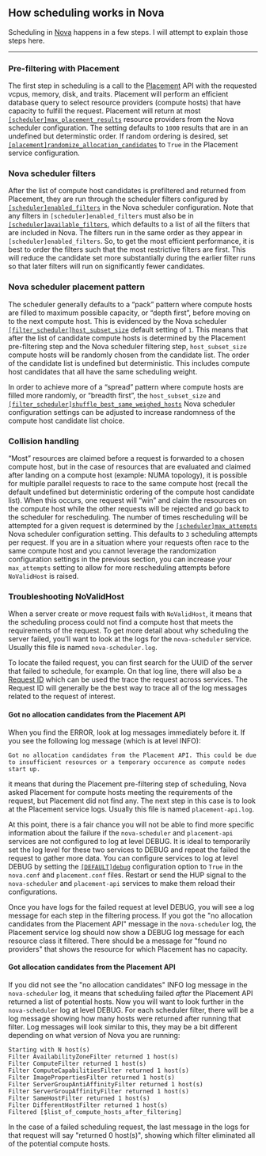 ## How scheduling works in Nova

Scheduling in [Nova](https://docs.openstack.org/nova) happens in a few steps. I will attempt to explain those steps here.

---

### Pre-filtering with Placement

The first step in scheduling is a call to the [Placement](https://docs.openstack.org/placement) API with the requested vcpus, memory, disk, and traits. Placement will perform an efficient database query to select resource providers (compute hosts) that have capacity to fulfill the request. Placement will return at most [`[scheduler]max_placement_results`](https://docs.openstack.org/nova/latest/configuration/config.html#scheduler.max_placement_results) resource providers from the Nova scheduler configuration. The setting defaults to `1000` results that are in an undefined but determinstic order. If random ordering is desired, set [`[placement]randomize_allocation_candidates`](https://docs.openstack.org/placement/latest/configuration/config.html#placement.randomize_allocation_candidates) to `True` in the Placement service configuration.

### Nova scheduler filters

After the list of compute host candidates is prefiltered and returned from Placement, they are run through the scheduler filters configured by [`[scheduler]enabled_filters`](https://docs.openstack.org/nova/latest/configuration/config.html#filter_scheduler.enabled_filters) in the Nova scheduler configuration. Note that any filters in `[scheduler]enabled_filters` must also be in [`[scheduler]available_filters`](https://docs.openstack.org/nova/latest/configuration/config.html#filter_scheduler.available_filters), which defaults to a list of all the filters that are included in Nova. The filters run in the same order as they appear in `[scheduler]enabled_filters`. So, to get the most efficient performance, it is best to order the filters such that the most restrictive filters are first. This will reduce the candidate set more substantially during the earlier filter runs so that later filters will run on significantly fewer candidates.

### Nova scheduler placement pattern

The scheduler generally defaults to a “pack” pattern where compute hosts are filled to maximum possible capacity, or “depth first”, before moving on to the next compute host. This is evidenced by the Nova scheduler [`[filter_scheduler]host_subset_size`](https://docs.openstack.org/nova/latest/configuration/config.html#filter_scheduler.host_subset_size) default setting of `1`. This means that after the list of candidate compute hosts is determined by the Placement pre-filtering step and the Nova scheduler filtering step, `host_subset_size` compute hosts will be randomly chosen from the candidate list. The order of the candidate list is undefined but deterministic. This includes compute host candidates that all have the same scheduling weight.

In order to achieve more of a “spread” pattern where compute hosts are filled more randomly, or “breadth first”, the `host_subset_size` and [`[filter_scheduler]shuffle_best_same_weighed_hosts`](https://docs.openstack.org/nova/latest/configuration/config.html#filter_scheduler.shuffle_best_same_weighed_hosts) Nova scheduler configuration settings can be adjusted to increase randomness of the compute host candidate list choice.

### Collision handling

“Most” resources are claimed before a request is forwarded to a chosen compute host, but in the case of resources that are evaluated and claimed after landing on a compute host (example: NUMA topology), it is possible for multiple parallel requests to race to the same compute host (recall the default undefined but deterministic ordering of the compute host candidate list). When this occurs, one request will “win” and claim the resources on the compute host while the other requests will be rejected and go back to the scheduler for rescheduling. The number of times rescheduling will be attempted for a given request is determined by the [`[scheduler]max_attempts`](https://docs.openstack.org/nova/latest/configuration/config.html#scheduler.max_attempts) Nova scheduler configuration setting. This defaults to `3` scheduling attempts per request. If you are in a situation where your requests often race to the same compute host and you cannot leverage the randomization configuration settings in the previous section, you can increase your `max_attempts` setting to allow for more rescheduling attempts before `NoValidHost` is raised.

### Troubleshooting NoValidHost

When a server create or move request fails with `NoValidHost`, it means that the scheduling process could not find a compute host that meets the requirements of the request. To get more detail about why scheduling the server failed, you'll want to look at the logs for the `nova-scheduler` service. Usually this file is named `nova-scheduler.log`.

To locate the failed request, you can first search for the UUID of the server that failed to schedule, for example. On that log line, there will also be a [Request ID](https://docs.openstack.org/api-guide/compute/faults.html#tracking-errors-by-request-id) which can be used the trace the request across services. The Request ID will generally be the best way to trace all of the log messages related to the request of interest.

#### Got no allocation candidates from the Placement API

When you find the ERROR, look at log messages immediately before it. If you see the following log message (which is at level INFO):

```console
Got no allocation candidates from the Placement API. This could be due to insufficient resources or a temporary occurence as compute nodes start up.
```

it means that during the Placement pre-filtering step of scheduling, Nova asked Placement for compute hosts meeting the requirements of the request, but Placement did not find any. The next step in this case is to look at the Placement service logs. Usually this file is named `placement-api.log`.

At this point, there is a fair chance you will not be able to find more specific information about the failure if the `nova-scheduler` and `placement-api` services are not configured to log at level DEBUG. It is ideal to temporarily set the log level for these two services to DEBUG and repeat the failed the request to gather more data. You can configure services to log at level DEBUG by setting the [`[DEFAULT]debug`](https://docs.openstack.org/nova/latest/configuration/config.html#DEFAULT.debug) configuration option to `True` in the `nova.conf` and `placement.conf` files. Restart or send the HUP signal to the `nova-scheduler` and `placement-api` services to make them reload their configurations.

Once you have logs for the failed request at level DEBUG, you will see a log message for each step in the filtering process. If you got the "no allocation candidates from the Placement API" message in the `nova-scheduler` log, the Placement service log should now show a DEBUG log message for each resource class it filtered. There should be a message for "found no providers" that shows the resource for which Placement has no capacity.

#### Got allocation candidates from the Placement API

If you did not see the "no allocation candidates" INFO log message in the `nova-scheduler` log, it means that scheduling failed *after* the Placement API returned a list of potential hosts. Now you will want to look further in the `nova-scheduler` log at level DEBUG. For each scheduler filter, there will be a log message showing how many hosts were returned after running that filter. Log messages will look similar to this, they may be a bit different depending on what version of Nova you are running:

```console
Starting with N host(s)
Filter AvailabilityZoneFilter returned 1 host(s)
Filter ComputeFilter returned 1 host(s)
Filter ComputeCapabilitiesFilter returned 1 host(s) 
Filter ImagePropertiesFilter returned 1 host(s)
Filter ServerGroupAntiAffinityFilter returned 1 host(s)
Filter ServerGroupAffinityFilter returned 1 host(s)
Filter SameHostFilter returned 1 host(s) 
Filter DifferentHostFilter returned 1 host(s) 
Filtered [$list_of_compute_hosts_after_filtering]
```

In the case of a failed scheduling request, the last message in the logs for that request will say "returned 0 host(s)", showing which filter eliminated all of the potential compute hosts.
